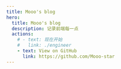 ```yaml
---
title: Mooo's blog
hero:
  title: Mooo's blog
  description: 记录前端每一点
  actions:
    # - text: 现在开始
    #   link: ./engineer
    - text: View on GitHub
      link: https://github.com/Mooo-star
---
```

